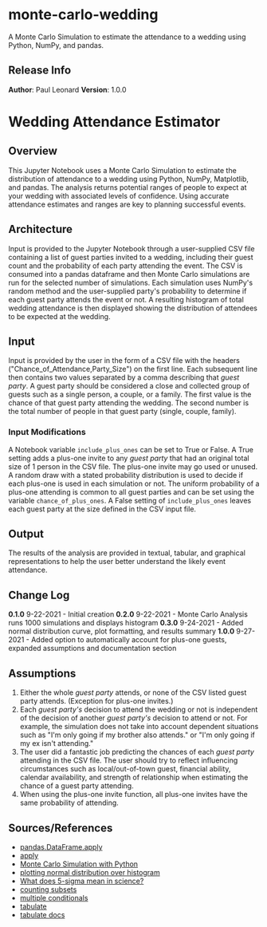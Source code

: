 # monte-carlo-wedding
A Monte Carlo Simulation to estimate the attendance to a wedding using Python, NumPy, and pandas.


## Release Info
**Author**: Paul Leonard
**Version**: 1.0.0

# Wedding Attendance Estimator

## Overview
This Jupyter Notebook uses a Monte Carlo Simulation to estimate the distribution of attendance to a wedding using Python, NumPy, Matplotlib, and pandas.  The analysis returns potential ranges of people to expect at your wedding with associated levels of confidence.  Using accurate attendance estimates and ranges are key to planning successful events.


## Architecture
Input is provided to the Jupyter Notebook through a user-supplied CSV file containing a list of guest parties invited to a wedding, including their guest count and the probability of each party attending the event.  The CSV is consumed into a pandas dataframe and then Monte Carlo simulations are run for the selected number of simulations.  Each simulation uses NumPy's random method and the user-supplied party's probability to determine if each guest party attends the event or not.  A resulting histogram of total wedding attendance is then displayed showing the distribution of attendees to be expected at the wedding.


## Input
Input is provided by the user in the form of a CSV file with the headers ("Chance_of_Attendance,Party_Size") on the first line.  Each subsequent line then contains two values separated by a comma describing that *guest party*.  A guest party should be considered a close and collected group of guests such as a single person, a couple, or a family.  The first value is the chance of that guest party attending the wedding.  The second number is the total number of people in that guest party (single, couple, family).

### Input Modifications
A Notebook variable `include_plus_ones` can be set to True or False.  A True setting adds a plus-one invite to any *guest party* that had an original total size of 1 person in the CSV file.  The plus-one invite may go used or unused.  A random draw with a stated probability distribution is used to decide if each plus-one is used in each simulation or not.  The uniform probability of a plus-one attending is common to all guest parties and can be set using the variable `chance_of_plus_ones`.  A False setting of `include_plus_ones` leaves each guest party at the size defined in the CSV input file.


## Output
The results of the analysis are provided in textual, tabular, and graphical representations to help the user better understand the likely event attendance.


## Change Log
**0.1.0** 9-22-2021 - Initial creation
**0.2.0** 9-22-2021 - Monte Carlo Analysis runs 1000 simulations and displays histogram
**0.3.0** 9-24-2021 - Added normal distribution curve, plot formatting, and results summary
**1.0.0** 9-27-2021 - Added option to automatically account for plus-one guests, expanded assumptions and documentation section


## Assumptions
1. Either the whole *guest party* attends, or none of the CSV listed guest party attends.  (Exception for plus-one invites.)
1. Each *guest party's* decision to attend the wedding or not is independent of the decision of another *guest party's* decision to attend or not.  For example, the simulation does not take into account dependent situations such as  "I'm only going if my brother also attends." or "I'm only going if my ex isn't attending."
1. The user did a fantastic job predicting the chances of each *guest party* attending in the CSV file.  The user should try to reflect influencing circumstances such as local/out-of-town guest, financial ability, calendar availability, and strength of relationship when estimating the chance of a guest party attending.
1. When using the plus-one invite function, all plus-one invites have the same probability of attending.


## Sources/References
- [pandas.DataFrame.apply](https://pandas.pydata.org/docs/reference/api/pandas.DataFrame.apply.html)
- [apply](https://www.geeksforgeeks.org/create-a-new-column-in-pandas-dataframe-based-on-the-existing-columns/)
- [Monte Carlo Simulation with Python](https://pbpython.com/monte-carlo.html)
- [plotting normal distribution over histogram](https://matplotlib.org/3.1.1/gallery/statistics/histogram_features.html)
- [What does 5-sigma mean in science?](https://www.zmescience.com/science/what-5-sigma-means-0423423/)
- [counting subsets](https://stackoverflow.com/questions/35277075/python-pandas-counting-the-occurrences-of-a-specific-value)
- [multiple conditionals](https://stackoverflow.com/questions/20995196/pandas-counting-and-summing-specific-conditions)
- [tabulate](https://stackoverflow.com/questions/9535954/printing-lists-as-tabular-data)
- [tabulate docs](https://pypi.org/project/tabulate/0)
